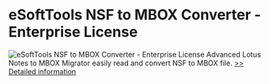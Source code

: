 # eSoftTools NSF to MBOX Converter - Enterprise License
![eSoftTools NSF to MBOX Converter - Enterprise License](https://mycommerce.akamaized.net/api/pimages/P300877957/BIG/300877957.GIF)
Advanced Lotus Notes to MBOX Migrator easily read and convert NSF to MBOX file.
[>> Detailed information](https://secure.shareit.com/shareit/product.html?productid=300877957&affiliateid=200057808)